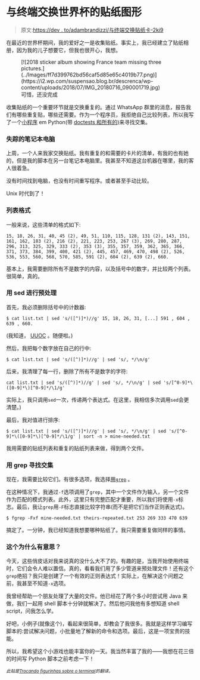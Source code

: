 # 与终端交换世界杯的贴纸图形

> 原文:[https://dev . to/adambrandizzi/与终端交换贴纸卡-2ki9](https://dev.to/adambrandizzi/exchanging-sticker-cards-with-the-terminal-2ki9)

在最近的世界杯期间，我的爱好之一是收集贴纸。事实上，我已经建立了贴纸相册，因为我的儿子想要它，但我也很开心，我想。

<figure>[![2018 sticker album showing France team missing three pictures.](../Images/ff7d399762bd56caf5d85e65c4019b77.png)](https://i2.wp.com/suspensao.blog.br/descrenca/wp-content/uploads/2018/07/IMG_20180716_090001719.jpg) 

<figcaption>可惜，还没完成</figcaption>

</figure>

收集贴纸的一个重要环节就是交换重复的。通过 WhatsApp 群里的消息，报告我们有哪些重复贴，哪些还需要。作为一个程序员，我拒绝自己比较列表，所以我写了一个[小程序](https://pastebin.com/FLDz684P) em Python(带 [doctests 和所有的](https://dev.to/adambrandizzi/give-doctest-a-chance-4d2g))来寻找交集。

### [](#the-missing-laptop)失踪的笔记本电脑

上周，一个人来我家交换贴纸。我有重复的和需要的卡片的清单，有我的也有她的，但是我的脚本在另一台笔记本电脑里。我甚至不知道这台机器在哪里，我的客人很着急。

没有时间找到电脑，也没有时间重写程序。或者甚至手动比较。

Unix 时代到了！

### [](#the-list-format)列表格式

一般来说，这些清单的格式如下:

`15, 18, 26, 31, 40, 45 (2), 49, 51, 110, 115, 128, 131 (2), 143, 151, 161, 162, 183 (2), 216 (2), 221, 223, 253, 267 (3), 269, 280, 287, 296, 313, 325, 329, 333 (2), 353 (3), 355, 357, 359, 362, 365, 366, 371, 373, 384, 399, 400, 421 (2), 445, 457, 469, 470, 498 (2), 526, 536, 553, 560, 568, 570, 585, 591 (2), 604 (2), 639 (2), 660.`

基本上，我需要删除所有不是数字的内容，以及括号中的数字，并比较两个列表。很简单，真的。

### [](#preprocessing-with-sed)用 sed 进行预处理

首先，我必须删除括号中的计数器:

`$ cat list.txt | sed 's/([^)]*)//g'
15, 18, 26, 31, [...] 591 , 604 , 639 , 660.`

(我知道， [UUOC](http://porkmail.org/era/unix/award.html) 。随便啦。)

然后，我把每个数字放在自己的行中:

`$ cat list.txt | sed 's/([^)]*)//g' | sed 's/, */\n/g'`

后来，我清理了每一行，删除了所有不是数字的字符:

`cat list.txt | sed 's/([^)]*)//g' | sed 's/, */\n/g' | sed 's/[^0-9]*\([0-9]*\)[^0-9]*/\1/g'`

实际上，我只调用`sed`一次，传递两个表达式。在这里，我相信多次调用`sed`会更清楚。)

最后，我对值进行排序:

`$ cat list.txt | sed 's/([^)]*)//g' | sed 's/, */\n/g' | sed 's/[^0-9]*\([0-9]*\)[^0-9]*/\1/g' | sort -n > mine-needed.txt`

我用需要的贴纸列表和重复的贴纸列表来做，得到两个文件。

### [](#finding-intersections-with-grep)用 grep 寻找交集

现在，我需要比较它们。有很多选项，我选择[用`grep`](https://stackoverflow.com/a/27960271/287976) 。

在这种情况下，我通过`-f`选项调用了`grep`，其中一个文件作为输入，另一个文件作为匹配的模式列表。此外，这里只有完整匹配才重要，所以我们将使用`-x`标志。最后，我让`grep`用`-F`标志直接比较字符串(而不是把它们当作正则表达式)。

`$ fgrep -Fxf mine-needed.txt theirs-repeated.txt
253
269
333
470
639`

搞定了。一分钟，我已经知道我想要哪种贴纸了。我只需要重复做同样的事情。

### [](#why-is-this-interesting)这个为什么有意思？

今天，这些俏皮话对我来说真的没什么大不了的。有趣的是，当我开始使用终端时，它们会令人难以置信。真的，看看我们用了多少管道来预处理文件！还有这个`grep`绝招？我只是创建了一个有效的正则表达式！实际上，在解决这个问题之前，我甚至不知道`-x`选项。

我曾经帮助一个朋友处理了大量的文件。他已经花了两个多小时尝试用 Java 来做，我们一起用 shell 脚本十分钟就解决了。然后他问我他有多想知道 shell script，问我怎么学。

好吧，小例子(就像这个)，看起来很简单，却教会了我很多。我就是这样学习编写脚本的:尝试解决问题，小批量地了解新的命令和选项。最后，这是一项宝贵的技能。

所以，我希望这个小游戏也能丰富你的一天。我当然丰富了我的——我想在花三倍的时间写 Python 脚本之前考虑一下！

<small>*此贴是[Trocando figurinhas sobre o terminal](http://suspensao.blog.br/descrenca/trocando-figurinhas-sobre-o-terminal/)的翻译。*</small>